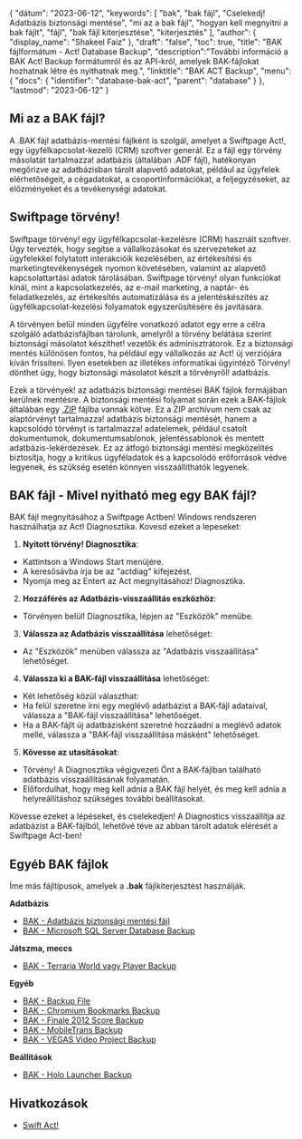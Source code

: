 {
"dátum": "2023-06-12",
  "keywords": [
"bak",
"bak fájl",
"Cselekedj! Adatbázis biztonsági mentése",
"mi az a bak fájl",
"hogyan kell megnyitni a bak fájlt",
"fájl",
"bak fájl kiterjesztése",
"kiterjesztés"
],
  "author": {
"display_name": "Shakeel Faiz"
},
"draft": "false",
"toc": true,
"title": "BAK fájlformátum - Act! Database Backup",
  "description":"További információ a BAK Act! Backup formátumról és az API-król, amelyek BAK-fájlokat hozhatnak létre és nyithatnak meg.",
  "linktitle": "BAK ACT Backup",
  "menu": {
    "docs": {
      "identifier": "database-bak-act",
      "parent": "database"
}
},
"lastmod": "2023-06-12"
}

## Mi az a BAK fájl?

A .BAK fájl adatbázis-mentési fájlként is szolgál, amelyet a Swiftpage Act!, egy ügyfélkapcsolat-kezelő (CRM) szoftver generál. Ez a fájl egy törvény másolatát tartalmazza! adatbázis (általában .ADF fájl), hatékonyan megőrizve az adatbázisban tárolt alapvető adatokat, például az ügyfelek elérhetőségeit, a cégadatokat, a csoportinformációkat, a feljegyzéseket, az előzményeket és a tevékenységi adatokat.

## Swiftpage törvény!

Swiftpage törvény! egy ügyfélkapcsolat-kezelésre (CRM) használt szoftver. Úgy tervezték, hogy segítse a vállalkozásokat és szervezeteket az ügyfelekkel folytatott interakcióik kezelésében, az értékesítési és marketingtevékenységek nyomon követésében, valamint az alapvető kapcsolattartási adatok tárolásában. Swiftpage törvény! olyan funkciókat kínál, mint a kapcsolatkezelés, az e-mail marketing, a naptár- és feladatkezelés, az értékesítés automatizálása és a jelentéskészítés az ügyfélkapcsolat-kezelési folyamatok egyszerűsítésére és javítására.

A törvényen belül minden ügyfélre vonatkozó adatot egy erre a célra szolgáló adatbázisfájlban tárolunk, amelyről a törvény belátása szerint biztonsági másolatot készíthet! vezetők és adminisztrátorok. Ez a biztonsági mentés különösen fontos, ha például egy vállalkozás az Act! új verziójára kíván frissíteni. Ilyen esetekben az illetékes informatikai ügyintéző Törvény! dönthet úgy, hogy biztonsági másolatot készít a törvényről! adatbázis.

Ezek a törvények! az adatbázis biztonsági mentései BAK fájlok formájában kerülnek mentésre. A biztonsági mentési folyamat során ezek a BAK-fájlok általában egy [.ZIP](/hu/compression/zip/) fájlba vannak kötve. Ez a ZIP archívum nem csak az alaptörvényt tartalmazza! adatbázis biztonsági mentését, hanem a kapcsolódó törvényt is tartalmazza! adatelemek, például csatolt dokumentumok, dokumentumsablonok, jelentéssablonok és mentett adatbázis-lekérdezések. Ez az átfogó biztonsági mentési megközelítés biztosítja, hogy a kritikus ügyféladatok és a kapcsolódó erőforrások védve legyenek, és szükség esetén könnyen visszaállíthatók legyenek.

## BAK fájl - Mivel nyitható meg egy BAK fájl?

BAK fájl megnyitásához a Swiftpage Actben! Windows rendszeren használhatja az Act! Diagnosztika. Kovesd ezeket a lepeseket:

1. **Nyitott törvény! Diagnosztika**:
- Kattintson a Windows Start menüjére.
- A keresősávba írja be az "actdiag" kifejezést.
- Nyomja meg az Entert az Act megnyitásához! Diagnosztika.

2. **Hozzáférés az Adatbázis-visszaállítás eszközhöz**:
- Törvényen belül! Diagnosztika, lépjen az "Eszközök" menübe.

3. **Válassza az Adatbázis visszaállítása** lehetőséget:
- Az "Eszközök" menüben válassza az "Adatbázis visszaállítása" lehetőséget.

4. **Válassza ki a BAK-fájl visszaállítása** lehetőséget:
- Két lehetőség közül választhat:
- Ha felül szeretne írni egy meglévő adatbázist a BAK-fájl adataival, válassza a "BAK-fájl visszaállítása" lehetőséget.
- Ha a BAK-fájlt új adatbázisként szeretné hozzáadni a meglévő adatok mellé, válassza a "BAK-fájl visszaállítása másként" lehetőséget.

5. **Kövesse az utasításokat**:
- Törvény! A Diagnosztika végigvezeti Önt a BAK-fájlban található adatbázis visszaállításának folyamatán.
- Előfordulhat, hogy meg kell adnia a BAK fájl helyét, és meg kell adnia a helyreállításhoz szükséges további beállításokat.

Kövesse ezeket a lépéseket, és cselekedjen! A Diagnostics visszaállítja az adatbázist a BAK-fájlból, lehetővé téve az abban tárolt adatok elérését a Swiftpage Act-ben!

## Egyéb BAK fájlok

Íme más fájltípusok, amelyek a **.bak** fájlkiterjesztést használják.

**Adatbázis**
- [BAK - Adatbázis biztonsági mentési fájl](/hu/database/bak/)
- [BAK - Microsoft SQL Server Database Backup](/hu/database/bak-sqlserver/)

**Játszma, meccs**
- [BAK - Terraria World vagy Player Backup](/hu/game/bak-terraria/)

**Egyéb**
- [BAK - Backup File](/hu/misc/bak-backup/)
- [BAK - Chromium Bookmarks Backup](/hu/misc/bak-chromium/)
- [BAK - Finale 2012 Score Backup](/hu/misc/bak-finale/)
- [BAK - MobileTrans Backup](/hu/misc/bak-mobiletrans/)
- [BAK - VEGAS Video Project Backup](/hu/misc/bak-vegas/)

**Beállítások**
- [BAK - Holo Launcher Backup](/hu/settings/bak-holo/)

## Hivatkozások
* [Swift Act!](https://en.wikipedia.org/wiki/Act!_LLC)
